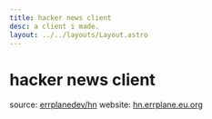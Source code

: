 ```yaml
---
title: hacker news client
desc: a client i made.
layout: ../../layouts/Layout.astro
---
```


# hacker news client
source: [errplanedev/hn](https://github.com/errplanedev/hn)
website: [hn.errplane.eu.org](https://hn.errplane.eu.org)
